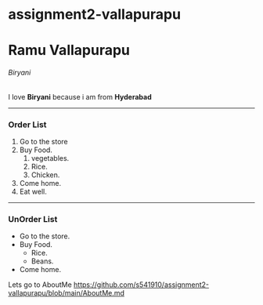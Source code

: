 # assignment2-vallapurapu
# Ramu Vallapurapu
###### Biryani

I love **Biryani** because i am from **Hyderabad**

---
### Order List
 1. Go to the store
 2. Buy Food.
     1. vegetables.
     2. Rice.
     3. Chicken.
 3. Come home.
 4. Eat well.

 ---

 ### UnOrder List

 * Go to the store.
 * Buy Food.
    * Rice.
    * Beans.
 * Come home.

 Lets go to AboutMe <https://github.com/s541910/assignment2-vallapurapu/blob/main/AboutMe.md>



